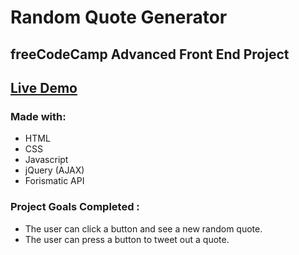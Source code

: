 # Random Quote Generator
## freeCodeCamp Advanced Front End Project
## [Live Demo](https://jimmy-guzman.github.io/randomquotegenerator/)
### Made with: 
* HTML
* CSS
* Javascript
* jQuery (AJAX)
* Forismatic API
### Project Goals Completed : 
* The user can click a button and see a new random quote.
* The user can press a button to tweet out a quote.
